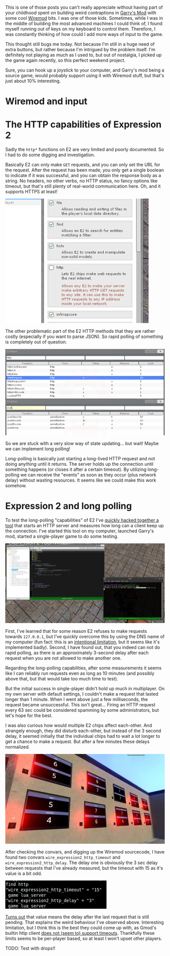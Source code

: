 This is one of those posts you can't really appreciate without having part of your childhood spent on building weird contraptions in [Garry's Mod](https://store.steampowered.com/app/4000/Garrys_Mod/) with some cool [Wiremod](https://wiremod.com/) bits.
I was one of those kids. Sometimes, while I was in the middle of building the most advanced machines I could think of, I found myself running out of keys on my keyboard to control them. Therefore, I was constantly thinking of how could I add more ways of input to the game. 

This thought still bugs me today. Not because I'm still in a huge need of extra buttons, but rather because I'm intrigued by the problem itself.
I'm definitely not playing as much as I used to, but out of nostalgia, I picked up the game again recently, so this  perfect weekend project.

Sure, you can hook up a joystick to your computer, and Garry's mod being a source game, would probably support using it with Wiremod stuff, but that's just about 10% interesting.

# Wiremod and input



# The HTTP capabilities of Expression 2

Sadly the `http*` functions on E2 are very limited and poorly documented. So I had to do some digging and investigation.

Basically E2 can only make `GET` requests, and you can only set the URL for the request. After the request has been made, you only get a single boolean to indicate if it was successful, and you can obtain the response body as a string. 
No headers, no other verbs, no HTTP status, no fancy options like timeout, but that's still plenty of real-world communication here. Oh, and it supports HTTPS at least!

![E2 Extensions menu](permissions.png "From the E2 extensions settings I've also learned, that requests are made by the server itself. This may impose even more limits. It also have to be explicitly enabled by the server administrator.")

The other problematic part of the E2 HTTP methods that they are rather costly (especially if you want to parse JSON). So rapid polling of something is completely out of question. 

![The Expression 2 helper utility](e2helper.png "The httpRequest method costs a mere 20... marbles? the jsonDecode even more. In comparison common E2 function costs around 1-5 marbles.")

So we are stuck with a very slow way of state updating... but wait! Maybe we can implement long polling!

Long-polling is basically just starting a long-lived HTTP request and not doing anything until it returns.
The server holds up the connection until something happens (or closes it after a certain timeout). 
By utilizing long-polling we can receive the "events" as soon as they occur (plus network delay) without wasting resources. 
It seems like we could make this work somehow.  

# Expression 2 and long polling

To test the long-polling "capabilities" of E2 I've [quickly hacked together a tool](https://github.com/marcsello/longPollTester) that starts an HTTP server and measures how long can a client keep up the connection. I've started this tool on my computer, launched Garry's mod, started a single-player game to do some testing. 

![](first_request.png "The first request!")

First, I've learned that for some reason E2 refuses to make requests towards `127.0.0.1`, but I've quickly overcome this by using the DNS name of my computer (fun fact: this is an [intentional limitation](https://wiki.facepunch.com/gmod/http.Fetch), but it seems like it's implemented badly). 
Second, I have found out, that you indeed can not do rapid polling, as there is an approximately 3-second delay after each request when you are not allowed to make another one.

Regarding the long-polling capabilities, after some measurements it seems like I can reliably run requests even as long as 10 minutes (and possibly above that, but that would take too much time to test).

But the initial success in single-player didn't hold up much in multiplayer. 
On my own server with default settings, I couldn't make a request that lasted longer than 1 minute. 
When I went above just a few milliseconds, the request became unsuccessful. 
This isn't great... Firing an HTTP request every 63 sec could be considered spamming by some administrators, but let's hope for the best.  

I was also curious how would multiple E2 chips affect each-other.
And strangely enough, they did disturb each-other, but instead of the 3 second delay, it seemed initially that the individual chips had to wait a lot longer to get a chance to make a request. But after a few minutes these delays normalized.

![](test_farm.jpg "Testing concurrency, the red light means that a request is in progress.")


After checking the convars, and digging up the Wiremod sourcecode, I have found two convars `wire_expression2_http_timeout` and `wire_expression2_http_delay`. 
The delay one is obviously the 3 sec delay between requests that I've already measured, but the timeout with 15 as it's value is a bit odd. 
 

![](convars.png "Convars to control http timings")

[Turns out](https://github.com/wiremod/wire/blob/b43c615d86165240917bd5a86a130174538048d2/lua/entities/gmod_wire_expression2/core/http.lua#L19-L21) that value means the delay after the last request that is still pending. 
That explains the weird behaviour I've observed above. 
Interesting limitation, but I think this is the best they could come up with, as Gmod's builtin http client [does not (seem to) support timeouts](https://wiki.facepunch.com/gmod/http.Fetch).
Thankfully these limits seems to be per-player based, so at least I won't upset other players.

TODO: Test with drops!!